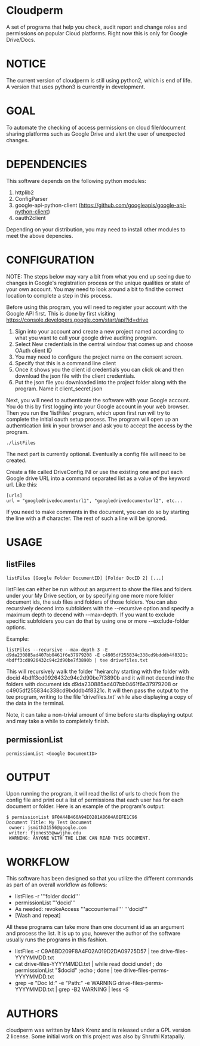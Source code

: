 # Cloudperm
A set of programs that help you check, audit report and change roles and permissions on popular Cloud platforms.
Right now this is only for Google Drive/Docs.

# NOTICE

The current version of cloudperm is still using python2, which is end of life. A version that uses python3 is currently in development.

# GOAL

 To automate the checking of access permissions on cloud file/document sharing platforms such as Google Drive and alert the user of unexpected changes.

# DEPENDENCIES

This software depends on the following python modules:

1. httplib2
2. ConfigParser
3. google-api-python-client (https://github.com/googleapis/google-api-python-client)
4. oauth2client

Depending on your distribution, you may need to install other modules to meet the above
depencies.

# CONFIGURATION

 NOTE: The steps below may vary a bit from what you end up seeing due to changes in Google's registration
 process or the unique qualities or state of your own account. You may need to look around a bit to find
 the correct location to complete a step in this process.
 
 Before using this program, you will need to register your account with the Google API first. This is done by first visiting
 https://console.developers.google.com/start/api?id=drive
 1. Sign into your account and create a new project named according to what you want to call your google drive auditing program.
 2. Select New credentials in the central window that comes up and choose OAuth client ID
 3. You may need to configure the project name on the consent screen.
 4. Specify that this is a command line client
 5. Once it shows you the client id credentials you can click ok and then download the json file with the client credentials.
 6. Put the json file you downloaded into the project folder along with the program. Name it client_secret.json

 Next, you will need to authenticate the software with your Google account. You do this by first logging into
 your Google account in your web browser. Then you run the 'listFiles' program, which upon first run will try to
 complete the initial oauth setup process. The program will open up an authentication link in your browser
 and ask you to accept the access by the program.

```
./listFiles
```

The next part is currently optional. Eventually a config file will need to be created.
 
 Create a file called DriveConfig.INI or use the existing one and put each Google drive URL into a command separated list as
 a value of the keyword url.  Like this:
```
[urls]
url = "googledrivedocumenturl1", "googledrivedocumenturl2", etc...
```
 If you need to make comments in the document, you can do so by starting the line with a # character. The rest of such a
 line will be ignored.

# USAGE

## listFiles
```
listFiles [Google Folder DocumentID] [Folder DocID 2] [...]
```
listFiles can either be run without an argument to show the files and folders under your My Drive section, or
by specifying one more more folder document ids, the sub files and folders of those folders. You can also
recursively decend into subfolders with the --recursive option and specify a maximum depth to decend with
--max-depth. If you want to exclude specific subfolders you can do that by using one or more
--exclude-folder options.

Example: 
```
listFiles --recursive --max-depth 3 -E d9da230885ad407bb0461f6e37979208 -E c4905df255834c338cd9bdddb4f8321c 4bdff3cd0926432c94c2d90be7f3890b | tee drivefiles.txt
```
This will recursively walk the folder "heirarchy starting with the folder with docid 4bdff3cd0926432c94c2d90be7f3890b
and it will not decend into the folders with document ids d9da230885ad407bb0461f6e37979208 or c4905df255834c338cd9bdddb4f8321c. 
It will then pass the output to the tee program, writing to the file 'drivefiles.txt' while also displaying a copy
of the data in the terminal.

Note, it can take a non-trivial amount of time before starts displaying output and may take a while to completely finish.


## permissionList
```
permissionList <Google DocumentID>
```
 
# OUTPUT

  Upon running the program, it will read the list of urls to check from the config file and print out a list
  of permissions that each user has for each document or folder. Here is an example of the program's output:
  
  ```
  $ permissionList 9F0A44B460A94E0281A8604A0EFE1C96
  Document Title: My Test Document
   owner: jsmith31556@google.com
   writer: fjones55@wwjjhu.edu
   WARNING: ANYONE WITH THE LINK CAN READ THIS DOCUMENT.
  ```

# WORKFLOW

This software has been designed so that you utilize the different commands as part of an overall workflow as follows:

* listFiles -r '''folder docid'''
* permissionList '''docid'''
* As needed: revokeAccess '''accountemail''' '''docid'''
* [Wash and repeat]

All these programs can take more than one document id as an argument and process the list. It is up
to you, however the author of the software usually runs the programs in this fashion.

* listFiles -r C9A6BD209F8A4F02A019D2DA09725D57 | tee drive-files-YYYYMMDD.txt
* cat drive-files-YYYYMMDD.txt | while read docid undef ; do permisssionList "$docid" ;echo ; done | tee drive-files-perms-YYYYMMDD.txt
* grep -e "Doc Id:" -e "Path:" -e WARNING drive-files-perms-YYYYMMDD.txt | grep -B2 WARNING | less -S


 
  
# AUTHORS

cloudperm was written by Mark Krenz and is released under a GPL version 2 license.
Some initial work on this project was also by Shruthi Katapally.
